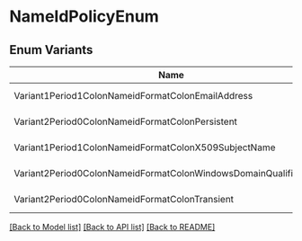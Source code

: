 # NameIdPolicyEnum

## Enum Variants

| Name | Value |
|---- | -----|
| Variant1Period1ColonNameidFormatColonEmailAddress | urn:oasis:names:tc:SAML:1.1:nameid-format:emailAddress |
| Variant2Period0ColonNameidFormatColonPersistent | urn:oasis:names:tc:SAML:2.0:nameid-format:persistent |
| Variant1Period1ColonNameidFormatColonX509SubjectName | urn:oasis:names:tc:SAML:1.1:nameid-format:X509SubjectName |
| Variant2Period0ColonNameidFormatColonWindowsDomainQualifiedName | urn:oasis:names:tc:SAML:2.0:nameid-format:WindowsDomainQualifiedName |
| Variant2Period0ColonNameidFormatColonTransient | urn:oasis:names:tc:SAML:2.0:nameid-format:transient |


[[Back to Model list]](../README.md#documentation-for-models) [[Back to API list]](../README.md#documentation-for-api-endpoints) [[Back to README]](../README.md)


